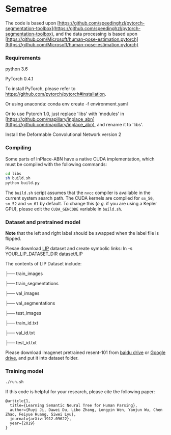 # Sematree

The code is based upon [https://github.com/speedinghzl/pytorch-segmentation-toolbox](https://github.com/speedinghzl/pytorch-segmentation-toolbox), and the data processing is based upon [https://github.com/Microsoft/human-pose-estimation.pytorch](https://github.com/Microsoft/human-pose-estimation.pytorch)

### Requirements

python 3.6   

PyTorch 0.4.1  

To install PyTorch, please refer to https://github.com/pytorch/pytorch#installation.  


Or using anaconda:  conda env create -f environment.yaml  


Or to use Pytorch 1.0, just replace 'libs' with 'modules' in [https://github.com/mapillary/inplace_abn](https://github.com/mapillary/inplace_abn), and rename it to 'libs'. 

Install the Deformable Convolutional Network version 2

### Compiling

Some parts of InPlace-ABN have a native CUDA implementation, which must be compiled with the following commands:
```bash
cd libs
sh build.sh
python build.py
``` 
The `build.sh` script assumes that the `nvcc` compiler is available in the current system search path.
The CUDA kernels are compiled for `sm_50`, `sm_52` and `sm_61` by default.
To change this (_e.g._ if you are using a Kepler GPU), please edit the `CUDA_GENCODE` variable in `build.sh`.

### Dataset and pretrained model
**Note** that the left and right label should be swapped when the label file is flipped. 

Plesae download [LIP](http://sysu-hcp.net/lip/overview.php) dataset and create symbolic links:
ln -s YOUR_LIP_DATASET_DIR dataset/LIP 
  
The contents of LIP Dataset include: 

├── train_images   

├── train_segmentations  

├── val_images  

├── val_segmentations  

├── test_images   

├── train_id.txt  

├── val_id.txt  

├── test_id.txt  

 
Please download imagenet pretrained resent-101 from [baidu drive](https://pan.baidu.com/s/1NoxI_JetjSVa7uqgVSKdPw) or [Google drive](https://drive.google.com/open?id=1rzLU-wK6rEorCNJfwrmIu5hY2wRMyKTK), and put it into dataset folder.

### Training model
```bash
./run.sh
```

If this code is helpful for your research, please cite the following paper:

    @article{1,
      title={Learning Semantic Neural Tree for Human Parsing},
      author={Ruyi Ji, Dawei Du, Libo Zhang, Longyin Wen, Yanjun Wu, Chen Zhao, Feiyue Huang, Siwei Lyu},
      journal={arXiv:1912.09622},
      year={2019}
    }
